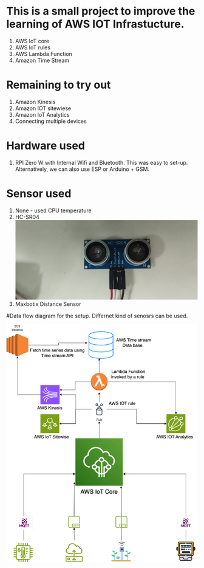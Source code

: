 # This is a small project to improve the learning of AWS IOT Infrastucture. 

1. AWS IoT core
2. AWS IoT rules 
3. AWS Lambda Function 
4. Amazon Time Stream

# Remaining to try out
1. Amazon Kinesis 
2. Amazon IOT sitewiese 
3. Amazon IoT Analytics 
4. Connecting multiple devices 

# Hardware used
1. RPI Zero W with Internal Wifi and Bluetooth. This was easy to set-up. Alternatively, we can also use ESP or Arduino + GSM. 

# Sensor used  
1. None - used CPU temperature 
2. HC-SR04
![HC SR04 range sensor ](/docs/HCSR04.jpeg)
3. Maxbotix Distance Sensor 


#Data flow diagram for the setup. Differnet kind of senosrs can be used. 

![Data flow from IoT device to IoT Core and further](/docs/AWSIOTSensors.png)

 
